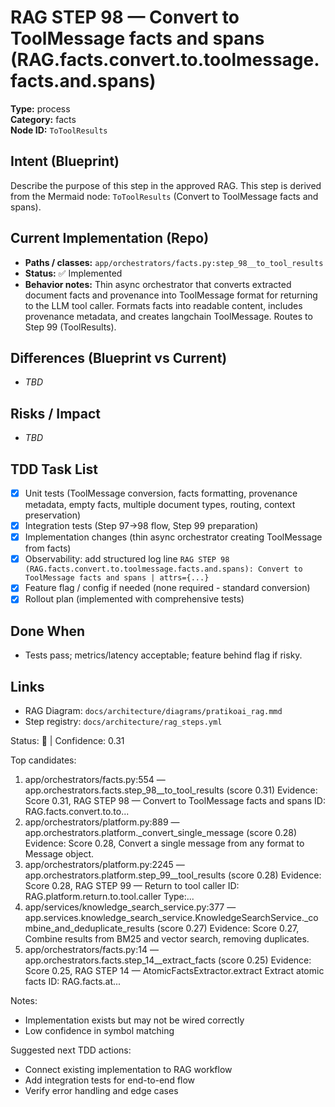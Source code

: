 # RAG STEP 98 — Convert to ToolMessage facts and spans (RAG.facts.convert.to.toolmessage.facts.and.spans)

**Type:** process  
**Category:** facts  
**Node ID:** `ToToolResults`

## Intent (Blueprint)
Describe the purpose of this step in the approved RAG. This step is derived from the Mermaid node: `ToToolResults` (Convert to ToolMessage facts and spans).

## Current Implementation (Repo)
- **Paths / classes:** `app/orchestrators/facts.py:step_98__to_tool_results`
- **Status:** ✅ Implemented
- **Behavior notes:** Thin async orchestrator that converts extracted document facts and provenance into ToolMessage format for returning to the LLM tool caller. Formats facts into readable content, includes provenance metadata, and creates langchain ToolMessage. Routes to Step 99 (ToolResults).

## Differences (Blueprint vs Current)
- _TBD_

## Risks / Impact
- _TBD_

## TDD Task List
- [x] Unit tests (ToolMessage conversion, facts formatting, provenance metadata, empty facts, multiple document types, routing, context preservation)
- [x] Integration tests (Step 97→98 flow, Step 99 preparation)
- [x] Implementation changes (thin async orchestrator creating ToolMessage from facts)
- [x] Observability: add structured log line
  `RAG STEP 98 (RAG.facts.convert.to.toolmessage.facts.and.spans): Convert to ToolMessage facts and spans | attrs={...}`
- [x] Feature flag / config if needed (none required - standard conversion)
- [x] Rollout plan (implemented with comprehensive tests)

## Done When
- Tests pass; metrics/latency acceptable; feature behind flag if risky.

## Links
- RAG Diagram: `docs/architecture/diagrams/pratikoai_rag.mmd`
- Step registry: `docs/architecture/rag_steps.yml`


<!-- AUTO-AUDIT:BEGIN -->
Status: 🔌  |  Confidence: 0.31

Top candidates:
1) app/orchestrators/facts.py:554 — app.orchestrators.facts.step_98__to_tool_results (score 0.31)
   Evidence: Score 0.31, RAG STEP 98 — Convert to ToolMessage facts and spans
ID: RAG.facts.convert.to.to...
2) app/orchestrators/platform.py:889 — app.orchestrators.platform._convert_single_message (score 0.28)
   Evidence: Score 0.28, Convert a single message from any format to Message object.
3) app/orchestrators/platform.py:2245 — app.orchestrators.platform.step_99__tool_results (score 0.28)
   Evidence: Score 0.28, RAG STEP 99 — Return to tool caller
ID: RAG.platform.return.to.tool.caller
Type:...
4) app/services/knowledge_search_service.py:377 — app.services.knowledge_search_service.KnowledgeSearchService._combine_and_deduplicate_results (score 0.27)
   Evidence: Score 0.27, Combine results from BM25 and vector search, removing duplicates.
5) app/orchestrators/facts.py:14 — app.orchestrators.facts.step_14__extract_facts (score 0.25)
   Evidence: Score 0.25, RAG STEP 14 — AtomicFactsExtractor.extract Extract atomic facts
ID: RAG.facts.at...

Notes:
- Implementation exists but may not be wired correctly
- Low confidence in symbol matching

Suggested next TDD actions:
- Connect existing implementation to RAG workflow
- Add integration tests for end-to-end flow
- Verify error handling and edge cases
<!-- AUTO-AUDIT:END -->